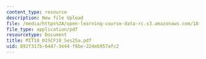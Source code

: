 ```yaml
---
content_type: resource
description: New file Upload
file: /media/https%3A/open-learning-course-data-rc.s3.amazonaws.com/18-01sc-single-variable-calculus-fall-2010/892f317b64473e44f6be224eb957afc2_MIT18_01SCF10_Ses25a.pdf
file_type: application/pdf
resourcetype: Document
title: MIT18_01SCF10_Ses25a.pdf
uid: 892f317b-6447-3e44-f6be-224eb957afc2
---
```

